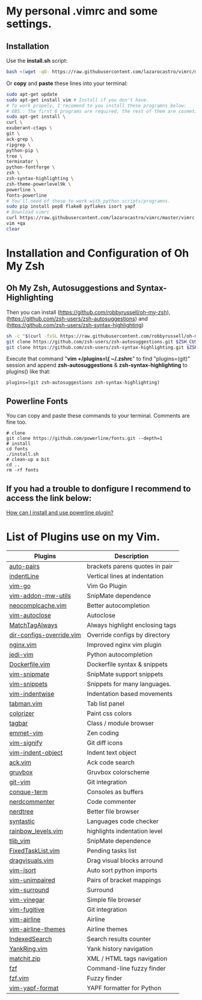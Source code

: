 # My personal .vimrc and some settings.

## Installation

Use the **install.sh** script:

```sh
bash <(wget -qO- https://raw.githubusercontent.com/lazarocastro/vimrc/master/install.sh)
```

Or **copy** and **paste** these lines into your terminal:

```sh
sudo apt-get update
sudo apt-get install vim # Install if you don't have.
# To work propely, I recomend to you install these programns below:
# OBS.: The first 6 programs are required, the rest of them are cosmetic issue.
sudo apt-get install \
curl \
exuberant-ctags \
git \
ack-grep \
ripgrep \
python-pip \
tree \
terminator \
python-fontforge \
zsh \
zsh-syntax-highlighting \
zsh-theme-powerlevel9k \
powerline \
fonts-powerline
# You'll need of these to work with python scripts/programns.
sudo pip install pep8 flake8 pyflakes isort yapf
# Download vimrc
curl https://raw.githubusercontent.com/lazarocastro/vimrc/master/vimrc -o ~/.vimrc
vim +qa
clear
```

# Installation and Configuration of Oh My Zsh
## Oh My Zsh, Autosuggestions and Syntax-Highlighting
Then you can install (https://github.com/robbyrussell/oh-my-zsh), (https://github.com/zsh-users/zsh-autosuggestions) and (https://github.com/zsh-users/zsh-syntax-highlighting)

```sh
sh -c "$(curl -fsSL https://raw.githubusercontent.com/robbyrussell/oh-my-zsh/master/tools/install.sh)"
git clone https://github.com/zsh-users/zsh-autosuggestions.git $ZSH_CUSTOM/plugins/zsh-autosuggestions
git clone https://github.com/zsh-users/zsh-syntax-highlighting.git $ZSH_CUSTOM/plugins/zsh-syntax-highlighting
```

Execute that command "**vim +/plugins=\\( ~/.zshrc**" to find "plugins=(git)" session and 
append **zsh-autosuggestions** & **zsh-syntax-highlighting** to plugins() like that:
```
plugins=(git zsh-autosuggestions zsh-syntax-highlighting)
```

## Powerline Fonts
You can copy and paste these commands to your terminal. Comments are fine too.
```
# clone
git clone https://github.com/powerline/fonts.git --depth=1
# install
cd fonts
./install.sh
# clean-up a bit
cd ..
rm -rf fonts
```
## If you had a trouble to donfigure I recommend to access the link below:
[How can I install and use powerline plugin?](https://askubuntu.com/questions/283908/how-can-i-install-and-use-powerline-plugin)

# List of Plugins use on my Vim.

| Plugins | Description |
|---|---|
| <a href="https://github.com/jiangmiao/auto-pairs" target="_blank"> auto-pairs</a>                                  | brackets parens quotes in pair | 
| <a href="https://github.com/Yggdroot/indentLine" target="_blank">indentLine</a>                                    | Vertical lines at indentation | 
| <a href="https://github.com/fatih/vim-go" target="_blank"> vim-go</a>                                              | Vim Go Plugin | 
| <a href="https://github.com/MarcWeber/vim-addon-mw-utils" target="_blank"> vim-addon-mw-utils</a>                  | SnipMate dependence | 
| <a href="https://github.com/Shougo/neocomplcache.vim" target="_blank"> neocomplcache.vim</a>                       | Better autocompletion |
| <a href="https://github.com/Townk/vim-autoclose" target="_blank">vim-autoclose</a>                                 | Autoclose |
| <a href="https://github.com/Valloric/MatchTagAlways" target="_blank">MatchTagAlways</a>                            | Always highlight enclosing tags |
| <a href="https://github.com/arielrossanigo/dir-configs-override.vim" target="_blank">dir-configs-override.vim </a> | Override configs by directory |
| <a href="https://github.com/chr4/nginx.vim" target="_blank"> nginx.vim</a>                                         | Improved nginx vim plugin |
| <a href="https://github.com/davidhalter/jedi-vim" target="_blank"> jedi-vim</a>                                    | Python autocompletion |
| <a href="https://github.com/ekalinin/Dockerfile.vim" target="_blank">Dockerfile.vim</a>                            | Dockerfile syntax & snippets |
| <a href="https://github.com/garbas/vim-snipmate" target="_blank">vim-snipmate</a>                                  | SnipMate support snippets |
| <a href="https://github.com/honza/vim-snippets" target="_blank"> vim-snippets</a>                                  | Snippets for many languages. |
| <a href="https://github.com/jeetsukumaran/vim-indentwise" target="_blank"> vim-indentwise</a>                      | Indentation based movements |
| <a href="https://github.com/kien/tabman.vim" target="_blank">tabman.vim</a>                                        | Tab list panel |
| <a href="https://github.com/lilydjwg/colorizer" target="_blank"> colorizer</a>                                     | Paint css colors |
| <a href="https://github.com/majutsushi/tagbar" target="_blank">tagbar</a>                                          | Class / module browser |
| <a href="https://github.com/mattn/emmet-vim" target="_blank">emmet-vim</a>                                         | Zen coding |
| <a href="https://github.com/mhinz/vim-signify" target="_blank">vim-signify</a>                                     | Git diff icons |
| <a href="https://github.com/michaeljsmith/vim-indent-object" target="_blank">vim-indent-object</a>                 | Indent text object |
| <a href="https://github.com/mileszs/ack.vim" target="_blank">ack.vim</a>                                           | Ack code search |
| <a href="https://github.com/morhetz/gruvbox" target="_blank">gruvbox</a>                                           | Gruvbox colorscheme |
| <a href="https://github.com/motemen/git-vim" target="_blank">git-vim</a>                                           | Git integration |
| <a href="https://github.com/rosenfeld/conque-term" target="_blank">conque-term</a>                                 | Consoles as buffers |
| <a href="https://github.com/scrooloose/nerdcommenter" target="_blank"> nerdcommenter</a>                           | Code commenter |
| <a href="https://github.com/scrooloose/nerdtree" target="_blank">nerdtree</a>                                      | Better file browser |
| <a href="https://github.com/scrooloose/syntastic" target="_blank"> syntastic</a>                                   | Languages code checker |
| <a href="https://github.com/thiagoalessio/rainbow_levels.vim" target="_blank"> rainbow_levels.vim</a>              | highlights indentation level |
| <a href="https://github.com/tomtom/tlib_vim" target="_blank">tlib_vim</a>                                          | SnipMate dependence |
| <a href="https://github.com/fisadev/FixedTaskList.vim" target="_blank">FixedTaskList.vim</a>                       | Pending tasks list |
| <a href="https://github.com/fisadev/dragvisuals.vim" target="_blank">dragvisuals.vim</a>                           | Drag visual blocks arround |
| <a href="https://github.com/fisadev/vim-isort" target="_blank">vim-isort</a>                                       | Auto sort python imports |
| <a href="https://github.com/tpope/vim-unimpaired" target="_blank"> vim-unimpaired</a>                              | Pairs of bracket mappings |
| <a href="https://github.com/tpope/vim-surround" target="_blank"> vim-surround</a>                                  | Surround |
| <a href="https://github.com/tpope/vim-vinegar" target="_blank">vim-vinegar</a>                                     | Simple file browser |
| <a href="https://github.com/tpope/vim-fugitive" target="_blank"> vim-fugitive</a>                                  | Git integration |
| <a href="https://github.com/vim-airline/vim-airline" target="_blank">vim-airline</a>                               | Airline |
| <a href="https://github.com/vim-airline/vim-airline-themes" target="_blank"> vim-airline-themes</a>                | Airline themes |
| <a href="https://github.com/vim-scripts/IndexedSearch" target="_blank">IndexedSearch</a>                           | Search results counter |
| <a href="https://github.com/vim-scripts/YankRing.vim" target="_blank"> YankRing.vim</a>                            | Yank history navigation |
| <a href="https://github.com/vim-scripts/matchit.zip" target="_blank">matchit.zip</a>                               | XML / HTML tags navigation |
| <a href="https://github.com/junegunn/fzf" target="_blank"> fzf</a>                                                 | Command-line fuzzy finder|
| <a href="https://github.com/junegunn/fzf.vim" target="_blank"> fzf.vim</a>                                         | Fuzzy finder |
| <a href="https://github.com/pignacio/vim-yapf-format" target="_blank"> vim-yapf-format</a>                         | YAPF formatter for Python |
